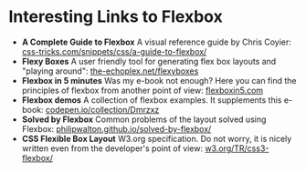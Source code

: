 Interesting Links to Flexbox
============================

-   **A Complete Guide to Flexbox**
    A visual reference guide by Chris Coyier: [css-tricks.com/snippets/css/a-guide-to-flexbox/](https://css-tricks.com/snippets/css/a-guide-to-flexbox/)
-   **Flexy Boxes**
    A user friendly tool for generating flex box layouts and "playing around":
    [the-echoplex.net/flexyboxes](http://the-echoplex.net/flexyboxes/)
-   **Flexbox in 5 minutes**
    Was my e-book not enough? Here you can find the principles of flexbox from
    another point of view: [flexboxin5.com](http://flexboxin5.com/)
-   **Flexbox demos**
    A collection of flexbox examples. It supplements this e-book:
    [codepen.io/collection/Dmrzxz](http://codepen.io/collection/Dmrzxz/)
-   **Solved by Flexbox**
    Common problems of the layout solved using Flexbox:
    [philipwalton.github.io/solved-by-flexbox/](http://philipwalton.github.io/solved-by-flexbox/)
-   **CSS Flexible Box Layout**
    W3.org specification. Do not worry, it is nicely written even from the
    developer's point of view: [w3.org/TR/css3-flexbox/](http://www.w3.org/TR/css3-flexbox/)
